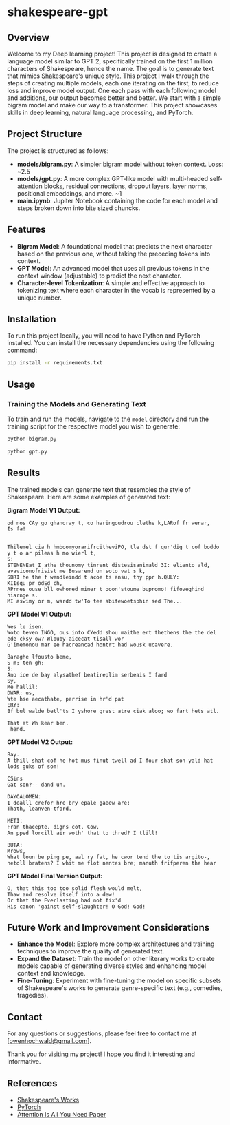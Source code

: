 # shakespeare-gpt

## Overview
Welcome to my Deep learning project! This project is designed to create a language model similar to GPT 2, specifically trained on the first 1 million characters of Shakespeare, hence the name. The goal is to generate text that mimics Shakespeare's unique style. This project I walk through the steps of creating multiple models, each one iterating on the first, to reduce loss and improve model output. One each pass with each following model and additions, our output becomes better and better. We start with a simple bigram model and make our way to a transformer. This project showcases skills in deep learning, natural language processing, and PyTorch.

## Project Structure
The project is structured as follows:
- **models/bigram.py**: A simpler bigram model without token context. Loss: ~2.5
- **models/gpt.py**: A more complex GPT-like model with multi-headed self-attention blocks, residual connections, dropout layers, layer norms, positional embeddings, and more. ~1
- **main.ipynb**: Jupiter Notebook containing the code for each model and steps broken down into bite sized chuncks.

## Features
- **Bigram Model**: A foundational model that predicts the next character based on the previous one, without taking the preceding tokens into context.
- **GPT Model**: An advanced model that uses all previous tokens in the context window (adjustable) to predict the next character.
- **Character-level Tokenization**: A simple and effective approach to tokenizing text where each character in the vocab is represented by a unique number.

## Installation
To run this project locally, you will need to have Python and PyTorch installed. You can install the necessary dependencies using the following command:
```sh
pip install -r requirements.txt
```

## Usage
### Training the Models and Generating Text
To train and run the models, navigate to the `model` directory and run the training script for the respective model you wish to generate:
```sh
python bigram.py
```

```sh
python gpt.py
```

## Results
The trained models can generate text that  resembles the style of Shakespeare. Here are some examples of generated text:

**Bigram Model V1 Output:**
```
od nos CAy go ghanoray t, co haringoudrou clethe k,LARof fr werar,
Is fa!


Thilemel cia h hmboomyorarifrcitheviPO, tle dst f qur'dig t cof boddo y t o ar pileas h mo wierl t,
S:
STENENEat I athe thounomy tinrent distesisanimald 3I: eliento ald, avaviconofrisist me Busarend un'soto vat s k,
SBRI he the f wendleindd t acoe ts ansu, thy ppr h.QULY:
KIIsqu pr odEd ch,
APrnes ouse bll owhored miner t ooon'stoume bupromo! fifoveghind hiarnge s.
MI aswimy or m, wardd tw'To tee abifewoetsphin sed The...
```


**GPT Model V1 Output:**
```
Wes le isen.
Woto teven INGO, ous into CYedd shou maithe ert thethens the the del ede cksy ow? Wlouby aicecat tisall wor
G'imemonou mar ee hacreancad hontrt had wousk ucavere.

Baraghe lfousto beme,
S m; ten gh;
S:
Ano ice de bay alysathef beatireplim serbeais I fard
Sy,
Me hallil:
DWAR: us,
Wte hse aecathate, parrise in hr'd pat
ERY:
Bf bul walde betl'ts I yshore grest atre ciak aloo; wo fart hets atl.

That at Wh kear ben.
 hend.
```


**GPT Model V2 Output:**
```
Bay.
A thill shat cof he hot mus finut twell ad I four shat son yald hat lods guks of som!

CSins
Gat son?-- dand un.

DAYOAUOMEN:
I dealll crefor hre bry epale gaeew are:
Thath, leanven-tford.

METI:
Fran thacepte, digns cot, Cow,
An pped lorcill air woth' that to thred? I tlill!

BUTA:
Mrows,
What loun be ping pe, aal ry fat, he cwor tend the to tis argito-, netoll bratens? I whit me flot nentes bre; manuth frifperen the hear
```

**GPT Model Final Version Output:**
```
O, that this too too solid flesh would melt,
Thaw and resolve itself into a dew!
Or that the Everlasting had not fix'd
His canon 'gainst self-slaughter! O God! God!
```

## Future Work and Improvement Considerations
- **Enhance the Model**: Explore more complex architectures and training techniques to improve the quality of generated text.
- **Expand the Dataset**: Train the model on other literary works to create models capable of generating diverse styles and enhancing model context and knowledge.
- **Fine-Tuning**: Experiment with fine-tuning the model on specific subsets of Shakespeare's works to generate genre-specific text (e.g., comedies, tragedies).

## Contact
For any questions or suggestions, please feel free to contact me at [owenhochwald@gmail.com].

Thank you for visiting my project! I hope you find it interesting and informative.

## References
- [Shakespeare's Works](https://www.gutenberg.org/files/100/100-h/100-h.htm)
- [PyTorch](https://pytorch.org/)
- [Attention Is All You Need Paper](https://arxiv.org/abs/1706.03762)

